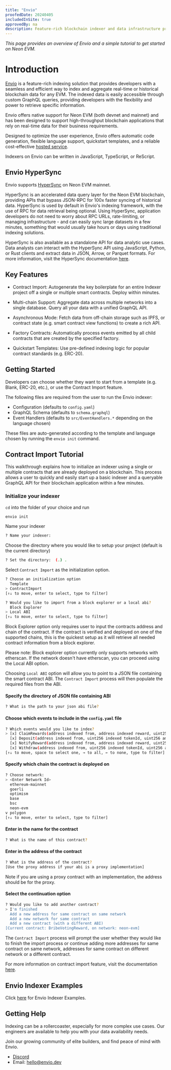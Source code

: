 ```yaml
---
title: "Envio"
proofedDate: 20240405
includedInSite: true
approvedBy: na
description: Feature-rich blockchain indexer and data infrastructure provider speed-optimized for querying real-time and historical data.
---
```


*This page provides an overview of Envio and a simple tutorial to get started on Neon EVM.*

# Introduction

[Envio](https://envio.dev/) is a feature-rich indexing solution that provides developers with a seamless and efficient way to index and aggregate real-time or historical blockchain data for any EVM. The indexed data is easily accessible through custom GraphQL queries, providing developers with the flexibility and power to retrieve specific information.

Envio offers native support for Neon EVM (both devnet and mainnet) and has been designed to support high-throughput blockchain applications that rely on real-time data for their business requirements.

Designed to optimize the user experience, Envio offers automatic code generation, flexible language support, quickstart templates, and a reliable cost-effective [hosted service](https://docs.envio.dev/docs/hosted-service).

Indexers on Envio can be written in JavaScript, TypeScript, or ReScript.

## Envio HyperSync 

Envio supports [HyperSync](https://docs.envio.dev/docs/hypersync) on Neon EVM mainnet. 

HyperSync is an accelerated data query layer for the Neon EVM blockchain, providing APIs that bypass JSON-RPC for 100x faster syncing of historical data. HyperSync is used by default in Envio's indexing framework, with the use of RPC for data retrieval being optional. Using HyperSync, application developers do not need to worry about RPC URLs, rate-limiting, or managing infrastructure - and can easily sync large datasets in a few minutes, something that would usually take hours or days using traditional indexing solutions. 

HyperSync is also available as a standalone API for data analytic use cases. Data analysts can interact with the HyperSync API using JavaScript, Python, or Rust clients and extract data in JSON, Arrow, or Parquet formats. For more information, visit the HyperSync documentation [here](https://docs.envio.dev/docs/overview-hypersync).


## Key Features 

- Contract Import: Autogenerate the key boilerplate for an entire Indexer project off a single or multiple smart contracts. Deploy within minutes. 

- Multi-chain Support: Aggregate data across multiple networks into a single database. Query all your data with a unified GraphQL API. 

- Asynchronous Mode: Fetch data from off-chain storage such as IPFS, or contract state (e.g. smart contract view functions) to create a rich API.

- Factory Contracts: Automatically process events emitted by all child contracts that are created by the specified factory.

- Quickstart Templates: Use pre-defined indexing logic for popular contract standards (e.g. ERC-20).


## Getting Started

Developers can choose whether they want to start from a template (e.g. Blank, ERC-20, etc.), or use the Contract Import feature. 

The following files are required from the user to run the Envio indexer:

- Configuration (defaults to `config.yaml`)
- GraphQL Schema (defaults to `schema.graphql`)
- Event Handlers (defaults to `src/EventHandlers.*` depending on the language chosen)

These files are auto-generated according to the template and language chosen by running the `envio init` command. 

## Contract Import Tutorial

This walkthrough explains how to initialize an indexer using a single or multiple contracts that are already deployed on a blockchain. This process allows a user to quickly and easily start up a basic indexer and a queryable GraphQL API for their blockchain application within a few minutes.

### Initialize your indexer

`cd` into the folder of your choice and run

```bash
envio init
```

Name your indexer

```bash
? Name your indexer:
```

Choose the directory where you would like to setup your project (default is the current directory)

```bash
? Set the directory:  (.) .
```

Select `Contract Import` as the initialization option.

```bash
? Choose an initialization option
  Template
> ContractImport
[↑↓ to move, enter to select, type to filter]
```

```bash
? Would you like to import from a block explorer or a local abi?
  Block Explorer
> Local ABI
[↑↓ to move, enter to select, type to filter]
```

Block Explorer option only requires user to input the contracts address and chain of the contract. If the contract is verified and deployed on one of the supported chains, this is the quickest setup as it will retrieve all needed contract information from a block explorer. 

Please note: Block explorer option currently only supports networks with etherscan. If the network doesn't have etherscan, you can proceed using the Local ABI option. 

Choosing `Local ABI` option will allow you to point to a JSON file containing the smart contract ABI. The `Contract Import` process will then populate the required files from the ABI.

#### Specify the directory of JSON file containing ABI

```bash
? What is the path to your json abi file?
```

#### Choose which events to include in the `config.yaml` file

```bash
? Which events would you like to index?
> [x] ClaimRewards(address indexed from, address indexed reward, uint256 amount)
  [x] Deposit(address indexed from, uint256 indexed tokenId, uint256 amount)
  [x] NotifyReward(address indexed from, address indexed reward, uint256 indexed epoch, uint256 amount)
  [x] Withdraw(address indexed from, uint256 indexed tokenId, uint256 amount)
[↑↓ to move, space to select one, → to all, ← to none, type to filter]
```

#### Specify which chain the contract is deployed on

```bash
? Choose network:
> <Enter Network Id>
  ethereum-mainnet
  goerli
  optimism
  base
  bsc
  neon-evm
v polygon
[↑↓ to move, enter to select, type to filter]
```

#### Enter in the name for the contract

```bash
? What is the name of this contract?
```

#### Enter in the address of the contract

```bash
? What is the address of the contract?
[Use the proxy address if your abi is a proxy implementation]
```

Note if you are using a proxy contract with an implementation, the address should be for the proxy.

#### Select the continuation option

```bash
? Would you like to add another contract?
> I'm finished
  Add a new address for same contract on same network
  Add a new network for same contract
  Add a new contract (with a different ABI)
[Current contract: BribeVotingReward, on network: neon-evm]
```

The `Contract Import` process will prompt the user whether they would like to finish the import process or continue adding more addresses for same contract on same network, addresses for same contract on different network or a different contract.

For more information on contract import feature, visit the documentation [here](https://docs.envio.dev/docs/contract-import).


## Envio Indexer Examples

Click [here](https://docs.envio.dev/docs/example-uniswap-v3) for Envio Indexer Examples.

## Getting Help

Indexing can be a rollercoaster, especially for more complex use cases. Our engineers are available to help you with your data availability needs.

Join our growing community of elite builders, and find peace of mind with Envio. 

* [Discord](https://discord.gg/mZHNWgNCAc)
* Email: [hello@envio.dev](mailto:hello@envio.dev)

